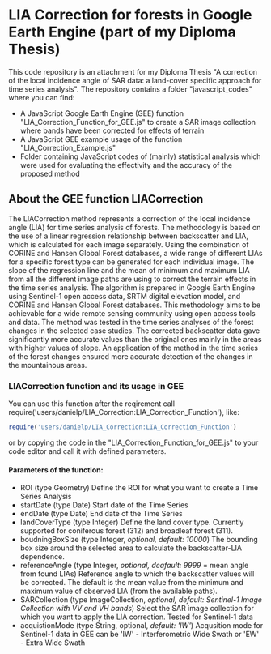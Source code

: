 # LIA Correction for forests in Google Earth Engine (part of my Diploma Thesis)

This code repository is an attachment for my Diploma Thesis "A correction of the local incidence angle of SAR data: a land-cover specific approach for time series analysis".
The repository contains a folder "javascript_codes" where you can find: 
  - A JavaScript Google Earth Engine (GEE) function "LIA_Correction_Function_for_GEE.js" to create a SAR image collection where bands have been corrected for effects of terrain
  - A JavaScript GEE example usage of the function "LIA_Correction_Example.js"
  - Folder containing JavaScript codes of (mainly) statistical analysis which were used for evaluating the effectivity and the accuracy of the proposed method

## About the GEE function LIACorrection
The LIACorrection method represents a correction of the local incidence angle (LIA) for time series analysis of forests. The methodology is based on the use of a linear regression relationship between backscatter and LIA, which is calculated for each image separately. Using the combination of CORINE and Hansen Global Forest databases, a wide range of different LIAs for a specific forest type can be generated for each individual image. The slope of the regression line and the mean of minimum and maximum LIA from all the different image paths are using to correct the terrain effects in the time series analysis. The algorithm is prepared in Google Earth Engine using Sentinel-1 open access data, SRTM digital elevation model, and CORINE and Hansen Global Forest databases. This methodology aims to be achievable for a wide remote sensing community using open access tools and data.
The method was tested in the time series analyses of the forest changes in the selected case studies. The corrected backscatter data gave significantly more accurate values than the original ones mainly in the areas with higher values of slope. An application of the method in the time series of the forest changes ensured more accurate detection of the changes in the mountainous areas.

### LIACorrection function and its usage in GEE
You can use this function after the reqirement call require('users/danielp/LIA_Correction:LIA_Correction_Function'), like:
```ruby
require('users/danielp/LIA_Correction:LIA_Correction_Function') 
```
or by copying the code in the "LIA_Correction_Function_for_GEE.js" to your code editor and call it with defined parameters.

#### Parameters of the function:
  - ROI (type Geometry)
      Define the ROI for what you want to create a Time Series Analysis
  - startDate (type Date)
      Start date of the Time Series
  - endDate (type Date)
      End date of the Time Series
  - landCoverType (type Integer)
      Define the land cover type. Currently supported for coniferous forest (312) and broadleaf forest (311).
  - boudningBoxSize (type Integer, *optional, default: 10000*)
      The bounding box size around the selected area to calculate the backscatter-LIA dependence.
  - referenceAngle (type Integer, *optional, deafault: 9999* = mean angle from found LIAs)
      Reference angle to which the backscatter values will be corrected. The default is the mean value from the minimum and maximum value of observed LIA (from the available paths).
  - SARCollection (type ImageCollection, *optional, default: Sentinel-1 Image Collection with VV and VH bands*)
      Select the SAR image collection for which you want to apply the LIA correction. Tested for Sentinel-1 data
  - acquistionMode (type String, optional, *default: 'IW'*)
      Acqusition mode for Sentinel-1 data in GEE can be 'IW' - Interferometric Wide Swath or 'EW' - Extra Wide Swath
